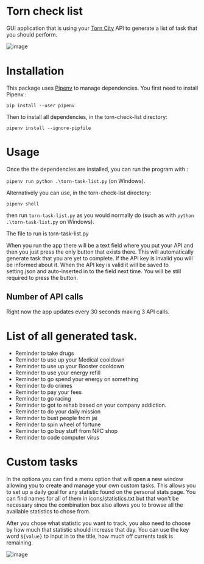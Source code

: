 # Torn check list
GUI application that is using your [Torn City](https://www.torn.com/2531272) API to generate a list of task that you should perform.  

![image](https://user-images.githubusercontent.com/59464917/137616451-2ab048af-c2de-426a-a9ac-85767e2fff9d.png)

# Installation 

This package uses [Pipenv](https://realpython.com/pipenv-guide/#example-usage) to manage dependencies. You first need to install Pipenv :

```pip install --user pipenv```

Then to install all dependencies, in the torn-check-list directory:

```pipenv install --ignore-pipfile```

# Usage

Once the the dependencies are installed, you can run the program with :

```pipenv run python .\torn-task-list.py``` (on Windows).

Alternatively you can use, in the torn-check-list directory:

```pipenv shell```

then run ``torn-task-list.py`` as you would normally do (such as with ``python .\torn-task-list.py`` on Windows).

The file to run is torn-task-list.py 

When you run the app there will be a text field where you put your API and then you just press the only button that exists there. This will automatically generate task that you are yet to complete.
If the API key is invalid you will be informed about it. When the API key is valid it will be saved to setting.json and auto-inserted in to the field next time. You will be still required to press the button.

## Number of API calls
Right now the app updates every 30 seconds making 3 API calls.

# List of all generated task. 

- Reminder to take drugs 
- Reminder to use up your Medical cooldown
- Reminder to use up your Booster cooldown
- Reminder to use your energy refill
- Reminder to go spend your energy on something 
- Reminder to do crimes 
- Reminder to pay your fees
- Reminder to go racing 
- Reminder to got to rehab based on your company addiction.
- Reminder to do your daily mission 
- Reminder to bust people from jai
- Reminder to spin wheel of fortune
- Reminder to go buy stuff from NPC shop
- Reminder to code computer virus

# Custom tasks

In the options you can find a menu option that will open a new window allowing you to create and manage 
your own custom tasks. This allows you to set up a daily goal for any statistic found on the personal stats page.
You can find names for all of them in icons/statistics.txt but that won't be necessary since the combination box also 
allows you to browse all the available statistics to chose from. 

After you chose what statistic you want to track, you also need to choose by how much that statistic should increase
that day. You can use the key word `${value}` to input in to the title, how much off currents task is remaining.


![image](https://i.imgur.com/LSLBJUG.png)